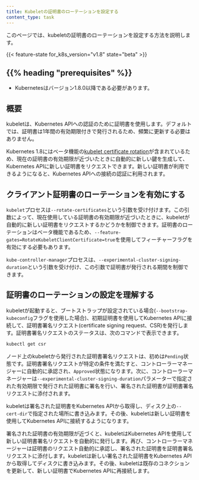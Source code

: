 ```yaml
---
title: Kubeletの証明書のローテーションを設定する
content_type: task
---
```


<!-- overview -->
このページでは、kubeletの証明書のローテーションを設定する方法を説明します。

{{< feature-state for_k8s_version="v1.8" state="beta" >}}

## {{% heading "prerequisites" %}}

* Kubernetesはバージョン1.8.0以降である必要があります。

<!-- steps -->

## 概要

kubeletは、Kubernetes APIへの認証のために証明書を使用します。デフォルトでは、証明書は1年間の有効期限付きで発行されるため、頻繁に更新する必要はありません。

Kubernetes 1.8にはベータ機能の[kubelet certificate
rotation](/docs/reference/command-line-tools-reference/kubelet-tls-bootstrapping/)が含まれているため、現在の証明書の有効期限が近づいたときに自動的に新しい鍵を生成して、Kubernetes APIに新しい証明書をリクエストできます。新しい証明書が利用できるようになると、Kubernetes APIへの接続の認証に利用されます。

## クライアント証明書のローテーションを有効にする

`kubelet`プロセスは`--rotate-certificates`という引数を受け付けます。この引数によって、現在使用している証明書の有効期限が近づいたときに、kubeletが自動的に新しい証明書をリクエストするかどうかを制御できます。証明書のローテーションはベータ機能であるため、`--feature-gates=RotateKubeletClientCertificate=true`を使用してフィーチャーフラグを有効にする必要もあります。

`kube-controller-manager`プロセスは、`--experimental-cluster-signing-duration`という引数を受け付け、この引数で証明書が発行される期間を制御できます。

## 証明書のローテーションの設定を理解する

kubeletが起動すると、ブートストラップが設定されている場合(`--bootstrap-kubeconfig`フラグを使用した場合)、初期証明書を使用してKubernetes APIに接続して、証明書署名リクエスト(certificate signing request、CSR)を発行します。証明書署名リクエストのステータスは、次のコマンドで表示できます。

```sh
kubectl get csr
```

ノード上のkubeletから発行された証明書署名リクエストは、初めは`Pending`状態です。証明書署名リクエストが特定の条件を満たすと、コントローラーマネージャーに自動的に承認され、`Approved`状態になります。次に、コントローラーマネージャーは`--experimental-cluster-signing-duration`パラメーターで指定された有効期限で発行された証明書に署名を行い、署名された証明書が証明書署名リクエストに添付されます。

kubeletは署名された証明書をKubernetes APIから取得し、ディスク上の`--cert-dir`で指定された場所に書き込みます。その後、kubeletは新しい証明書を使用してKubernetes APIに接続するようになります。

署名された証明書の有効期限が近づくと、kubeletはKubernetes APIを使用して新しい証明書署名リクエストを自動的に発行します。再び、コントローラーマネージャーは証明書のリクエスト自動的に承認し、署名された証明書を証明書署名リクエストに添付します。kubeletは新しい署名された証明書をKubernetes APIから取得してディスクに書き込みます。その後、kubeletは既存のコネクションを更新して、新しい証明書でKubernetes APIに再接続します。
